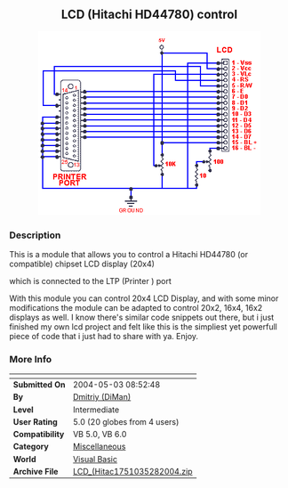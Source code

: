 ﻿<div align="center">

## LCD \(Hitachi HD44780\) control

<img src="lcd_schematics.gif">
</div>

### Description

This is a module that allows you to control a Hitachi HD44780 (or compatible) chipset LCD display (20x4)

which is connected to the LTP (Printer ) port

With this module you can control 20x4 LCD Display, and with some minor modifications the module can be adapted to control 20x2, 16x4, 16x2 displays as well. I know there's similar code snippets out there, but i just finished my own lcd project and felt like this is the simpliest yet powerfull piece of code that i just had to share with ya. Enjoy.
 
### More Info
 


<span>             |<span>
---                |---
**Submitted On**   |2004-05-03 08:52:48
**By**             |[Dmitriy \(DiMan\)](https://github.com/Planet-Source-Code/PSCIndex/blob/master/ByAuthor/dmitriy-diman.md)
**Level**          |Intermediate
**User Rating**    |5.0 (20 globes from 4 users)
**Compatibility**  |VB 5\.0, VB 6\.0
**Category**       |[Miscellaneous](https://github.com/Planet-Source-Code/PSCIndex/blob/master/ByCategory/miscellaneous__1-1.md)
**World**          |[Visual Basic](https://github.com/Planet-Source-Code/PSCIndex/blob/master/ByWorld/visual-basic.md)
**Archive File**   |[LCD\_\(Hitac1751035282004\.zip](https://github.com/Planet-Source-Code/dmitriy-diman-lcd-hitachi-hd44780-control__1-54059/archive/master.zip)








